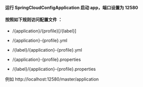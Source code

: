 #### 运行 SpringCloudConfigApplication 启动 app，端口设置为 12580

#### 按照如下规则访问配置文件 ：  
  - /{application}/{profile}[/{label}]

  - /{application}-{profile}.yml

  - /{label}/{application}-{profile}.yml

  - /{application}-{profile}.properties

  - /{label}/{application}-{profile}.properties
  
例如 http://localhost:12580/master/application